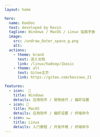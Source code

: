 ```yaml
---
layout: home

hero:
  name: KeeDoc
  text: developed by Kevin
  tagline: Windows / MacOS / Linux 指南手册
  image:
    src: /undraw_Outer_space_g.png
    alt:
  actions:
    - theme: brand
      text: 进入文档
      link: /linux/hadoop/1basic
    - theme: alt
      text: Gitee主页
      link: https://gitee.com/kevinwu_21

features:
  - icon:  🎒
    title: Windows
    details: 应用软件 / 使用技巧 / 偏好设置
  - icon: 🤯
    title: MacOS
    details: 应用软件 / 偏好设置 / 终端命令
  - icon: 🏎
    title: Linux
    details: 入门教程 / 开发环境 / 终端命令
---
```


<style>
  /* body{
    filter:grayscale(1) !important;
  } */
  :root {
    --vp-home-hero-name-color: transparent;
    --vp-home-hero-name-background: -webkit-linear-gradient(120deg, #bd34fe, #41d1ff);
  }
  @media screen and (min-width: 1000px) {
    .image-src{
      margin-left: 100px;
      margin-top: 20px;
    }
  }
  @media screen and (min-width: 1200px) {
    .image-src{
      margin-left: 180px;
    }
  }
</style>